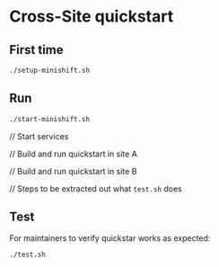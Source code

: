 # Cross-Site quickstart


## First time

```bash
./setup-minishift.sh
```


## Run

```bash
./start-minishift.sh
``` 

// Start services

// Build and run quickstart in site A

// Build and run quickstart in site B

// Steps to be extracted out what `test.sh` does


## Test

For maintainers to verify quickstar works as expected:

```bash
./test.sh
```

